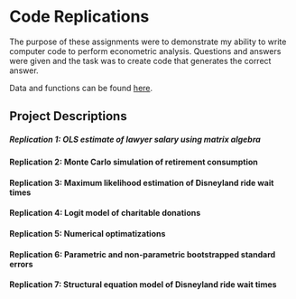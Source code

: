 # Code Replications

The purpose of these assignments were to demonstrate my ability to write computer code to perform
econometric analysis. Questions and answers were given and the task
was to create code that generates the correct answer.

Data and functions can be found [here](https://github.com/samtragesser/Advanced-Econometrics-II/tree/main/data).

## Project Descriptions
##### Replication 1: OLS estimate of lawyer salary using matrix algebra
#### Replication 2: Monte Carlo simulation of retirement consumption
#### Replication 3: Maximum likelihood estimation of Disneyland ride wait times
#### Replication 4: Logit model of charitable donations
#### Replication 5: Numerical optimatizations
#### Replication 6: Parametric and non-parametric bootstrapped standard errors
#### Replication 7: Structural equation model of Disneyland ride wait times
